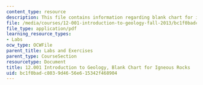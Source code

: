 ```yaml
---
content_type: resource
description: This file contains information regarding blank chart for igneous rocks.
file: /media/courses/12-001-introduction-to-geology-fall-2013/bc1f0badc8039d4656e615342f468904_MIT12_001F13_Lab2_Igneous.pdf
file_type: application/pdf
learning_resource_types:
- Labs
ocw_type: OCWFile
parent_title: Labs and Exercises
parent_type: CourseSection
resourcetype: Document
title: 12.001 Introduction to Geology, Blank Chart for Igneous Rocks
uid: bc1f0bad-c803-9d46-56e6-15342f468904
---
```

